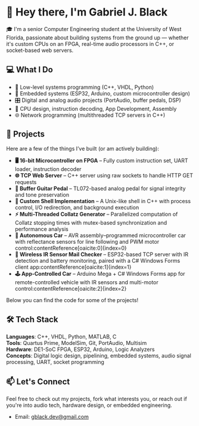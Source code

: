 # 👋 Hey there, I'm Gabriel J. Black

🎓 I'm a senior Computer Engineering student at the University of West Florida, passionate about building systems from the ground up — whether it's custom CPUs on an FPGA, real-time audio processors in C++, or socket-based web servers.

## 💻 What I Do
- 👾 Low-level systems programming (C++, VHDL, Python)
- 🔌 Embedded systems (ESP32, Arduino, custom microcontroller design)
- 🎛️ Digital and analog audio projects (PortAudio, buffer pedals, DSP)
- 🧠 CPU design, instruction decoding, App Development, Assembly
- 🌐 Network programming (multithreaded TCP servers in C++)

## 🔧 Projects
Here are a few of the things I’ve built (or am actively building):
- **🖥️ 16-bit Microcontroller on FPGA** – Fully custom instruction set, UART loader, instruction decoder
- **🌐 TCP Web Server** – C++ server using raw sockets to handle HTTP GET requests
- **🎸 Buffer Guitar Pedal** – TL072-based analog pedal for signal integrity and tone preservation
- **📂 Custom Shell Implementation** – A Unix-like shell in C++ with process control, I/O redirection, and background execution
- **⚡ Multi-Threaded Collatz Generator** – Parallelized computation of Collatz stopping times with mutex-based synchronization and performance analysis
- **🚗 Autonomous Car** – AVR assembly–programmed microcontroller car with reflectance sensors for line following and PWM motor control:contentReference[oaicite:0]{index=0}
- **📡 Wireless IR Sensor Mail Checker** – ESP32-based TCP server with IR detection and battery monitoring, paired with a C# Windows Forms client app:contentReference[oaicite:1]{index=1}
- **🕹️ App-Controlled Car** – Arduino Mega + C# Windows Forms app for remote-controlled vehicle with IR sensors and multi-motor control:contentReference[oaicite:2]{index=2}

Below you can find the code for some of the projects!




## 🛠️ Tech Stack
**Languages**: C++, VHDL, Python, MATLAB, C  
**Tools**: Quartus Prime, ModelSim, Git, PortAudio, Multisim  
**Hardware**: DE1-SoC FPGA, ESP32, Arduino, Logic Analyzers  
**Concepts**: Digital logic design, pipelining, embedded systems, audio signal processing, UART, socket programming

## 📫 Let's Connect
Feel free to check out my projects, fork what interests you, or reach out if you're into audio tech, hardware design, or embedded engineering.

- Email: gblack.dev@gmail.com  
